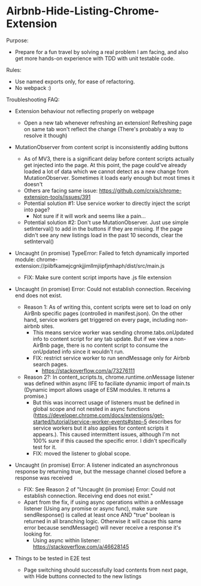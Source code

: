 # Airbnb-Hide-Listing-Chrome-Extension
Purpose:
- Prepare for a fun travel by solving a real problem I am facing, and also get more hands-on experience with TDD with unit testable code.

Rules:
- Use named exports only, for ease of refactoring.
- No webpack :)


Troubleshooting FAQ:
- Extension behaviour not reflecting properly on webpage
    - Open a new tab whenever refreshing an extension! Refreshing page on same tab won't reflect the change (There's probably a way to resolve it though)

- MutationObserver from content script is inconsistently adding buttons
    - As of MV3, there is a significant delay before content scripts actually get injected into the page. At this point, the page could've already loaded a lot of data which we cannot detect as a new change from MutationObserver. Sometimes it loads early enough but most times it doesn't
    - Others are facing same issue: https://github.com/crxjs/chrome-extension-tools/issues/391
    - Potential solution #1: Use service worker to directly inject the script into page?
        - Not sure if it will work and seems like a pain...
    - Potential solution #2: Don't use MutationObserver. Just use simple setInterval() to add in the buttons if they are missing. If the page didn't see any new listings load in the past 10 seconds, clear the setInterval()

- Uncaught (in promise) TypeError: Failed to fetch dynamically imported module: chrome-extension://piibfkamejcgnkjjimllmjiipfjmhaph/dist/src/main.js
    - FIX: Make sure content script imports have .js file extension

- Uncaught (in promise) Error: Could not establish connection. Receiving end does not exist.
    - Reason 1: As of writing this, content scripts were set to load on only AirBnb specific pages (controlled in manifest.json). On the other hand, service workers get triggered on every page, including non-airbnb sites.
        - This means service worker was sending chrome.tabs.onUpdated info to content script for any tab update. But if we view a non-AirBnb page, there is no content script to consume the onUpdated info since it wouldn't run.
        - FIX: restrict service worker to run sendMessage only for Airbnb search pages.
            - https://stackoverflow.com/a/73276111
    - Reason 2?: In content_scripts.ts, chrome.runtime.onMessage listener was defined within async IIFE to faciliate dynamic import of main.ts (Dynamic import allows usage of ESM modules. It returns a promise.)
        - But this was incorrect usage of listeners must be defined in global scope and not nested in async functions (https://developer.chrome.com/docs/extensions/get-started/tutorial/service-worker-events#step-5 describes for service workers but it also applies for content scripts it appears.). This caused intermittent issues, although I'm not 100% sure if this caused the specific error. I didn't specifically test for it.
        - FIX: moved the listener to global scope.

- Uncaught (in promise) Error: A listener indicated an asynchronous response by returning true, but the message channel closed before a response was received
    - FIX: See Reason 2 of "Uncaught (in promise) Error: Could not establish connection. Receiving end does not exist."
    - Apart from the fix, if using async operations within a onMessage listener (Using any promise or async func), make sure sendResponse() is called at least once AND "true" boolean is returned in all branching logic. Otherwise it will cause this same error because sendMessage() will never receive a response it's looking for.
        - Using async within listener: https://stackoverflow.com/a/46628145


- Things to be tested in E2E test
    - Page switching should successfully load contents from next page, with Hide buttons connected to the new listings